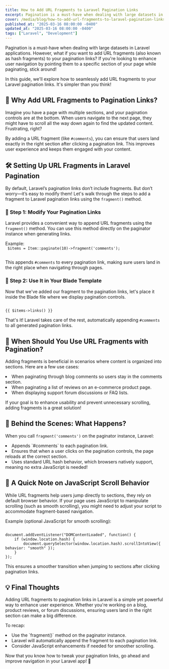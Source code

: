 ```yaml
---
title: How to Add URL Fragments to Laravel Pagination Links
excerpt: Pagination is a must-have when dealing with large datasets in Laravel applications. However, what if you want to add URL fragments...
cover: /media/blog/how-to-add-url-fragments-to-laravel-pagination-links/cover.webp
published_at: "2025-03-16 08:00:00 -0400"
updated_at: "2025-03-16 08:00:00 -0400"
tags: ["Laravel", "Development"]
---
```


Pagination is a must-have when dealing with large datasets in Laravel applications. However, what if you want to add URL fragments (also known as hash fragments) to your pagination links? If you're looking to enhance user navigation by pointing them to a specific section of your page while paginating, stick around!

In this guide, we'll explore how to seamlessly add URL fragments to your Laravel pagination links. It's simpler than you think!

## 🚀 Why Add URL Fragments to Pagination Links?

Imagine you have a page with multiple sections, and your pagination controls are at the bottom. When users navigate to the next page, they might have to scroll all the way down again to find the updated content. Frustrating, right?

By adding a URL fragment (like `#comments`), you can ensure that users land exactly in the right section after clicking a pagination link. This improves user experience and keeps them engaged with your content.

## 🛠️ Setting Up URL Fragments in Laravel Pagination

By default, Laravel’s pagination links don’t include fragments. But don’t worry—it’s easy to modify them! Let's walk through the steps to add a fragment to Laravel pagination links using the `fragment()` method.

### 🔹 Step 1: Modify Your Pagination Links

Laravel provides a convenient way to append URL fragments using the `fragment()` method. You can use this method directly on the paginator instance when generating links.

Example:  
<code>
$items = Item::paginate(10)->fragment('comments');  
</code>

This appends `#comments` to every pagination link, making sure users land in the right place when navigating through pages.

### 🔹 Step 2: Use It in Your Blade Template

Now that we've added our fragment to the pagination links, let's place it inside the Blade file where we display pagination controls.

<code> 
{{ $items->links() }}  
</code>

That's it! Laravel takes care of the rest, automatically appending `#comments` to all generated pagination links.

## 🎯 When Should You Use URL Fragments with Pagination?

Adding fragments is beneficial in scenarios where content is organized into sections. Here are a few use cases:

<li>When paginating through blog comments so users stay in the comments section.</li>  
<li>When paginating a list of reviews on an e-commerce product page.</li>  
<li>When displaying support forum discussions or FAQ lists.</li>  

If your goal is to enhance usability and prevent unnecessary scrolling, adding fragments is a great solution!

## 🔎 Behind the Scenes: What Happens?

When you call `fragment('comments')` on the paginator instance, Laravel:

<li> Appends `#comments` to each pagination link. </li>  
<li> Ensures that when a user clicks on the pagination controls, the page reloads at the correct section. </li>  
<li> Uses standard URL hash behavior, which browsers natively support, meaning no extra JavaScript is needed! </li>  

## 🛑 A Quick Note on JavaScript Scroll Behavior

While URL fragments help users jump directly to sections, they rely on default browser behavior. If your page uses JavaScript to manipulate scrolling (such as smooth scrolling), you might need to adjust your script to accommodate fragment-based navigation.

Example (optional JavaScript for smooth scrolling):

<pre><code>
document.addEventListener("DOMContentLoaded", function() {  
    if (window.location.hash) {  
        document.querySelector(window.location.hash).scrollIntoView({ behavior: "smooth" });  
    }  
});  
</code></pre>

This ensures a smoother transition when jumping to sections after clicking pagination links.

## 💡 Final Thoughts

Adding URL fragments to pagination links in Laravel is a simple yet powerful way to enhance user experience. Whether you're working on a blog, product reviews, or forum discussions, ensuring users land in the right section can make a big difference.

To recap:

<li>Use the `fragment()` method on the paginator instance.</li>  
<li>Laravel will automatically append the fragment to each pagination link.</li>  
<li>Consider JavaScript enhancements if needed for smoother scrolling.</li>  

Now that you know how to tweak your pagination links, go ahead and improve navigation in your Laravel app! 🚀
